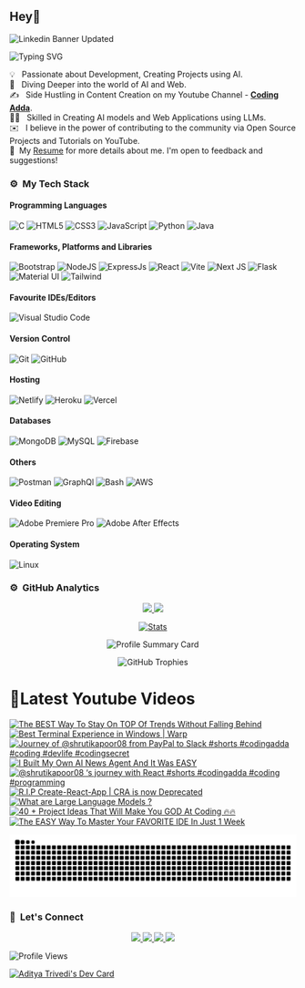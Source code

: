 ## Hey👋
![Linkedin Banner Updated](https://github.com/Yuvadi29/Yuvadi29/assets/80524895/64e39555-2b44-48be-a6b2-1a2a13c285be)


![Typing SVG](https://readme-typing-svg.herokuapp.com?font=comfortaa&color=ffffff&size=24&width=500&lines=🚀Software-Developer;🎙️Podcaster;📷Content-Creator;🎤Speaker;📕Author👋Nice+to+meet+you...)

💡 &nbsp; Passionate about Development, Creating Projects using AI.\
🧠 &nbsp; Diving Deeper into the world of AI and Web.\
✍️ &nbsp; Side Hustling in Content Creation on my Youtube Channel - **[Coding Adda](https://www.youtube.com/@Coding_adda)**.\
🧑‍🏭 &nbsp; Skilled in Creating AI models and Web Applications using LLMs.\
✉️ &nbsp; I believe in the power of contributing to the community via Open Source Projects and Tutorials on YouTube.\
📄 &nbsp;My [Resume](Aditya_Trivedi_CV.pdf) for more details about me. I'm open to feedback and suggestions!

### ⚙️ &nbsp;My Tech Stack
#### Programming Languages 

![C](https://skillicons.dev/icons?i=c)
![HTML5](https://skillicons.dev/icons?i=html)
![CSS3](https://skillicons.dev/icons?i=css)
![JavaScript](https://skillicons.dev/icons?i=js)
![Python](https://skillicons.dev/icons?i=python)
![Java](https://skillicons.dev/icons?i=java)

#### Frameworks, Platforms and Libraries

![Bootstrap](https://skillicons.dev/icons?i=bootstrap)
![NodeJS](https://skillicons.dev/icons?i=nodejs)
![ExpressJs](https://skillicons.dev/icons?i=express)
![React](https://skillicons.dev/icons?i=react)
![Vite](https://skillicons.dev/icons?i=vite)
![Next JS](https://skillicons.dev/icons?i=nextjs)
![Flask](https://skillicons.dev/icons?i=flask)
![Material UI](https://skillicons.dev/icons?i=materialui)
![Tailwind](https://skillicons.dev/icons?i=tailwind)


#### Favourite IDEs/Editors

![Visual Studio Code](https://skillicons.dev/icons?i=vscode)


#### Version Control

![Git](https://skillicons.dev/icons?i=git)
![GitHub](https://skillicons.dev/icons?i=github)

#### Hosting

![Netlify](https://skillicons.dev/icons?i=netlify)
![Heroku](https://skillicons.dev/icons?i=heroku)
![Vercel](https://skillicons.dev/icons?i=vercel)

#### Databases

![MongoDB](https://skillicons.dev/icons?i=mongodb)
![MySQL](https://skillicons.dev/icons?i=mysql)
![Firebase](https://skillicons.dev/icons?i=firebase)

#### Others

![Postman](https://skillicons.dev/icons?i=postman)
![GraphQl](https://skillicons.dev/icons?i=graphql)
![Bash](https://skillicons.dev/icons?i=bash)
![AWS](https://skillicons.dev/icons?i=aws)

#### Video Editing
![Adobe Premiere Pro](https://skillicons.dev/icons?i=pr)
![Adobe After Effects](https://skillicons.dev/icons?i=ae)

#### Operating System

![Linux](https://skillicons.dev/icons?i=linux)

<!--START_SECTION:waka-->
<!--END_SECTION:waka-->

### ⚙️ &nbsp;GitHub Analytics

<p align="center">
  <a href="https://github.com/Yuvadi29">
    <img height="180em" src="https://github-readme-stats-eight-theta.vercel.app/api?username=Yuvadi29&show_icons=true&theme=algolia&include_all_commits=true&count_private=true"/>
    <img height="180em" src="https://github-readme-stats-eight-theta.vercel.app/api/top-langs/?username=Yuvadi29&layout=compact&langs_count=8&theme=algolia"/>
  </a>
</p>

<p align="center">
    <!-- Stats Card -->
    <a href="https://github.com/Yuvadi29">
        <img src="https://github-stats-alpha.vercel.app/api/?username=Yuvadi29&cc=333333&tc=ffffff&ic=4B8BDA" alt="Stats" />
    </a>
</p>


<p align="center">
    <!-- Profile Summary Card -->
    <img src="https://github-profile-summary-cards.vercel.app/api/cards/profile-details?username=Yuvadi29&theme=algolia" alt="Profile Summary Card" />
</p>

<p align="center">
    <!-- Trophy Stats -->
    <img src="https://github-profile-trophy.vercel.app/?username=Yuvadi29&theme=tokyonight" alt="GitHub Trophies" />
</p>


# 📸Latest Youtube Videos
<!-- BEGIN YOUTUBE-CARDS -->
[![The BEST Way To Stay On TOP Of Trends Without Falling Behind](https://ytcards.demolab.com/?id=8odSu7Vh29A&title=The+BEST+Way+To+Stay+On+TOP+Of+Trends+Without+Falling+Behind&lang=en&timestamp=1741707003&background_color=%230d1117&title_color=%23ffffff&stats_color=%23dedede&max_title_lines=1&width=250&border_radius=5 "The BEST Way To Stay On TOP Of Trends Without Falling Behind")](https://www.youtube.com/watch?v=8odSu7Vh29A)
[![Best Terminal Experience in Windows | Warp](https://ytcards.demolab.com/?id=BhXlSxoEdQo&title=Best+Terminal+Experience+in+Windows+%7C+Warp&lang=en&timestamp=1741361408&background_color=%230d1117&title_color=%23ffffff&stats_color=%23dedede&max_title_lines=1&width=250&border_radius=5 "Best Terminal Experience in Windows | Warp")](https://www.youtube.com/watch?v=BhXlSxoEdQo)
[![Journey of @shrutikapoor08 from PayPal to Slack #shorts #codingadda #coding #devlife #codingsecret](https://ytcards.demolab.com/?id=zCszbwxWf8g&title=Journey+of+%40shrutikapoor08+from+PayPal+to+Slack+%23shorts+%23codingadda+%23coding+%23devlife+%23codingsecret&lang=en&timestamp=1741272165&background_color=%230d1117&title_color=%23ffffff&stats_color=%23dedede&max_title_lines=1&width=250&border_radius=5 "Journey of @shrutikapoor08 from PayPal to Slack #shorts #codingadda #coding #devlife #codingsecret")](https://www.youtube.com/watch?v=zCszbwxWf8g)
[![I Built My Own AI News Agent And It Was EASY](https://ytcards.demolab.com/?id=JD88thteAiQ&title=I+Built+My+Own+AI+News+Agent+And+It+Was+EASY&lang=en&timestamp=1741102210&background_color=%230d1117&title_color=%23ffffff&stats_color=%23dedede&max_title_lines=1&width=250&border_radius=5 "I Built My Own AI News Agent And It Was EASY")](https://www.youtube.com/watch?v=JD88thteAiQ)
[![@shrutikapoor08 ‘s journey with React #shorts #codingadda #coding #programming](https://ytcards.demolab.com/?id=1rO2h5RG7LQ&title=%40shrutikapoor08+%E2%80%98s+journey+with+React+%23shorts+%23codingadda+%23coding+%23programming&lang=en&timestamp=1741098601&background_color=%230d1117&title_color=%23ffffff&stats_color=%23dedede&max_title_lines=1&width=250&border_radius=5 "@shrutikapoor08 ‘s journey with React #shorts #codingadda #coding #programming")](https://www.youtube.com/watch?v=1rO2h5RG7LQ)
[![R.I.P Create-React-App | CRA is now Deprecated](https://ytcards.demolab.com/?id=rn1GBYnwdyE&title=R.I.P+Create-React-App+%7C+CRA+is+now+Deprecated&lang=en&timestamp=1740720622&background_color=%230d1117&title_color=%23ffffff&stats_color=%23dedede&max_title_lines=1&width=250&border_radius=5 "R.I.P Create-React-App | CRA is now Deprecated")](https://www.youtube.com/watch?v=rn1GBYnwdyE)
[![What are Large Language Models ?](https://ytcards.demolab.com/?id=JFEnHsIG43Y&title=What+are+Large+Language+Models+%3F&lang=en&timestamp=1740461445&background_color=%230d1117&title_color=%23ffffff&stats_color=%23dedede&max_title_lines=1&width=250&border_radius=5 "What are Large Language Models ?")](https://www.youtube.com/watch?v=JFEnHsIG43Y)
[![40 + Project Ideas That Will Make You GOD At Coding 🔥🔥](https://ytcards.demolab.com/?id=tJ_h-c8eG7w&title=40+%2B+Project+Ideas+That+Will+Make+You+GOD+At+Coding+%F0%9F%94%A5%F0%9F%94%A5&lang=en&timestamp=1740115821&background_color=%230d1117&title_color=%23ffffff&stats_color=%23dedede&max_title_lines=1&width=250&border_radius=5 "40 + Project Ideas That Will Make You GOD At Coding 🔥🔥")](https://www.youtube.com/watch?v=tJ_h-c8eG7w)
[![The EASY Way To Master Your FAVORITE IDE In Just 1 Week](https://ytcards.demolab.com/?id=KoKLPq0fM5o&title=The+EASY+Way+To+Master+Your+FAVORITE+IDE+In+Just+1+Week&lang=en&timestamp=1739856607&background_color=%230d1117&title_color=%23ffffff&stats_color=%23dedede&max_title_lines=1&width=250&border_radius=5 "The EASY Way To Master Your FAVORITE IDE In Just 1 Week")](https://www.youtube.com/watch?v=KoKLPq0fM5o)
<!-- END YOUTUBE-CARDS -->

<img src="https://raw.githubusercontent.com/Yuvadi29/Yuvadi29/output/snake.svg" alt="Snake animation" />

###

### 👋 &nbsp;Let's Connect
<p align="center">
  <a href="https://www.linkedin.com/in/adityat1702/">
        <img
            height="25"
            src="https://img.shields.io/badge/linkedin-%230077B5.svg?style=for-the-badge&logo=linkedin&logoColor=white"
        />
  </a>
  <a href="mailto:letstalkaditya@gmail.com">
        <img
            height="25"
            src="https://img.shields.io/badge/Gmail-D14836?style=for-the-badge&logo=gmail&logoColor=white"
        />
  <a href="https://youtube.com/@coding_adda">
    <img
        height="25"
        src="https://img.shields.io/badge/YouTube-red?/-@coding_adda?style=for-the-badge&logo=youtube&logoColor=white"
  </a>
    <a href="https://github.com/Yuvadi29">
        <img
            height="25"
            src="https://img.shields.io/badge/github-%23121011.svg?style=for-the-badge&logo=github&logoColor=white"
        />
    </a>
</p>

![Profile Views](https://komarev.com/ghpvc/?username=Yuvadi29&color=blue&style=flat&label=Profile+Views&base=1000)

<a href="https://app.daily.dev/devadi"><img src="https://api.daily.dev/devcards/v2/E1VtXQx33L0b4y5qw4f9k.png?type=default&r=4xe" width="356" alt="Aditya Trivedi's Dev Card"/></a>

